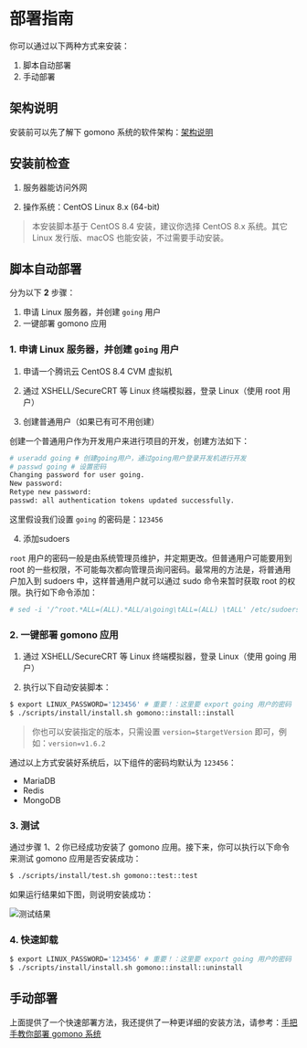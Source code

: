 # 部署指南

你可以通过以下两种方式来安装：

1. 脚本自动部署
2. 手动部署

## 架构说明

安装前可以先了解下 gomono 系统的软件架构：[架构说明](installation-architecture.md)

## 安装前检查

1. 服务器能访问外网

2. 操作系统：CentOS Linux 8.x (64-bit)

> 本安装脚本基于 CentOS 8.4 安装，建议你选择 CentOS 8.x 系统。其它 Linux 发行版、macOS 也能安装，不过需要手动安装。

## 脚本自动部署

分为以下 **2** 步骤：

1. 申请 Linux 服务器，并创建 `going` 用户
2. 一键部署 gomono 应用

### 1. 申请 Linux 服务器，并创建 `going` 用户

1. 申请一个腾讯云 CentOS 8.4 CVM 虚拟机

2. 通过 XSHELL/SecureCRT 等 Linux 终端模拟器，登录 Linux（使用 root 用户）

3. 创建普通用户（如果已有可不用创建）

创建一个普通用户作为开发用户来进行项目的开发，创建方法如下：

```bash
# useradd going # 创建going用户，通过going用户登录开发机进行开发
# passwd going # 设置密码
Changing password for user going.
New password:
Retype new password:
passwd: all authentication tokens updated successfully.
```

这里假设我们设置 `going` 的密码是：`123456`

4. 添加sudoers

`root` 用户的密码一般是由系统管理员维护，并定期更改。但普通用户可能要用到 root 的一些权限，不可能每次都向管理员询问密码。最常用的方法是，将普通用户加入到 sudoers 中，这样普通用户就可以通过 sudo 命令来暂时获取 root 的权限。执行如下命令添加：

```bash
# sed -i '/^root.*ALL=(ALL).*ALL/a\going\tALL=(ALL) \tALL' /etc/sudoers
```

### 2. 一键部署 gomono 应用

1. 通过 XSHELL/SecureCRT 等 Linux 终端模拟器，登录 Linux（使用 going 用户）

2. 执行以下自动安装脚本：

```bash
$ export LINUX_PASSWORD='123456' # 重要！：这里要 export going 用户的密码
$ ./scripts/install/install.sh gomono::install::install
```

> 你也可以安装指定的版本，只需设置 `version=$targetVersion` 即可，例如：`version=v1.6.2`

通过以上方式安装好系统后，以下组件的密码均默认为 `123456`：
- MariaDB
- Redis
- MongoDB

### 3. 测试

通过步骤 1、2 你已经成功安装了 gomono 应用。接下来，你可以执行以下命令来测试 gomono 应用是否安装成功：

```bash
$ ./scripts/install/test.sh gomono::test::test
```

如果运行结果如下图，则说明安装成功：

![测试结果](../../../images/gomonotest运行结果.png)

### 4. 快速卸载

```bash
$ export LINUX_PASSWORD='123456' # 重要！：这里要 export going 用户的密码
$ ./scripts/install/install.sh gomono::install::uninstall
```

## 手动部署

上面提供了一个快速部署方法，我还提供了一种更详细的安装方法，请参考：[手把手教你部署 gomono 系统](installation-procedures.md)

